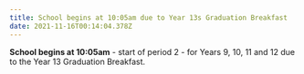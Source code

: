 ```yaml
---
title: School begins at 10:05am due to Year 13s Graduation Breakfast
date: 2021-11-16T00:14:04.378Z
---
```

**School begins at 10:05am** - start of period 2 - for Years 9, 10, 11 and 12 due to the Year 13 Graduation Breakfast.